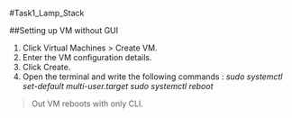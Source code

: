 #Task1_Lamp_Stack

##Setting up VM without GUI

1. Click Virtual Machines > Create VM.
2. Enter the VM configuration details.
3. Click Create. 
4. Open the terminal and write the following commands :
*sudo systemctl set-default multi-user.target*
*sudo systemctl reboot*

>Out VM reboots with only CLI.
